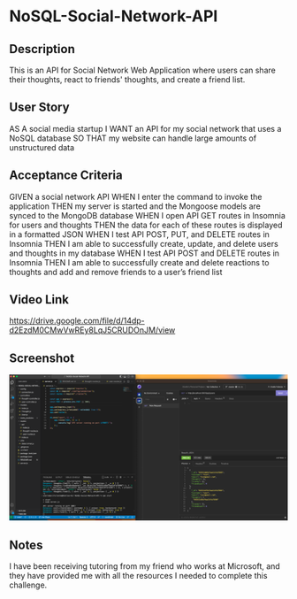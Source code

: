 # NoSQL-Social-Network-API

## Description

This is an API for Social Network Web Application where users can share their thoughts, react to friends' thoughts, and create a friend list.

## User Story

AS A social media startup
I WANT an API for my social network that uses a NoSQL database
SO THAT my website can handle large amounts of unstructured data

## Acceptance Criteria

GIVEN a social network API
WHEN I enter the command to invoke the application
THEN my server is started and the Mongoose models are synced to the MongoDB database
WHEN I open API GET routes in Insomnia for users and thoughts
THEN the data for each of these routes is displayed in a formatted JSON
WHEN I test API POST, PUT, and DELETE routes in Insomnia
THEN I am able to successfully create, update, and delete users and thoughts in my database
WHEN I test API POST and DELETE routes in Insomnia
THEN I am able to successfully create and delete reactions to thoughts and add and remove friends to a user’s friend list

## Video Link

https://drive.google.com/file/d/14dp-d2EzdM0CMwVwREy8LqJ5CRUDOnJM/view

## Screenshot

<img src="./assets/NoSQL-Social-Network-API.png" alt="screenshot">

## Notes

I have been receiving tutoring from my friend who works at Microsoft, and they have provided me with all the resources I needed to complete this challenge. 